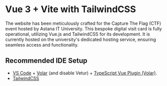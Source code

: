 # Vue 3 + Vite with TailwindCSS 

The website has been meticulously crafted for the Capture The Flag (CTF) event hosted by Astana IT University. This bespoke digital visit card is fully operational, utilizing Vue.js and TailwindCSS for its development. It is currently hosted on the university's dedicated hosting service, ensuring seamless access and functionality.

## Recommended IDE Setup

- [VS Code](https://code.visualstudio.com/) + [Volar](https://marketplace.visualstudio.com/items?itemName=Vue.volar) (and disable Vetur) + [TypeScript Vue Plugin (Volar)](https://marketplace.visualstudio.com/items?itemName=Vue.vscode-typescript-vue-plugin).
- [TailwindCSS](https://tailwindcss.com/)
